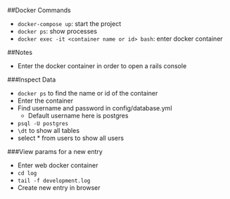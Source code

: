 ##Docker Commands
- `docker-compose up`: start the project
- `docker ps`: show processes
- `docker exec -it <container name or id> bash`: enter docker container

##Notes
- Enter the docker container in order to open a rails console

###Inspect Data
- `docker ps` to find the name or id of the container
- Enter the container
- Find username and password in config/database.yml
  - Default username here is postgres
- `psql -U postgres`
- `\dt` to show all tables
- select * from users to show all users

###View params for a new entry
- Enter web docker container
- `cd log`
- `tail -f development.log`
- Create new entry in browser
